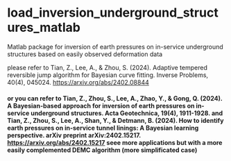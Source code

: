 # load_inversion_underground_structures_matlab
Matlab package for inversion of earth pressures on in-service underground structures based on easily observed deformation data

please refer to Tian, Z., Lee, A., & Zhou, S. (2024). Adaptive tempered reversible jump algorithm for Bayesian curve fitting. Inverse Problems, 40(4), 045024. https://arxiv.org/abs/2402.08844


#### or you can refer to Tian, Z., Zhou, S., Lee, A., Zhao, Y., & Gong, Q. (2024). A Bayesian-based approach for inversion of earth pressures on in-service underground structures. Acta Geotechnica, 19(4), 1911-1928.      and     Tian, Z., Zhou, S., Lee, A., Shan, Y., & Detmann, B. (2024). How to identify earth pressures on in-service tunnel linings: A Bayesian learning perspective. arXiv preprint arXiv:2402.15217. https://arxiv.org/abs/2402.15217        seee more applications but with a more easily complemented DEMC algorithm (more simplificated case)
